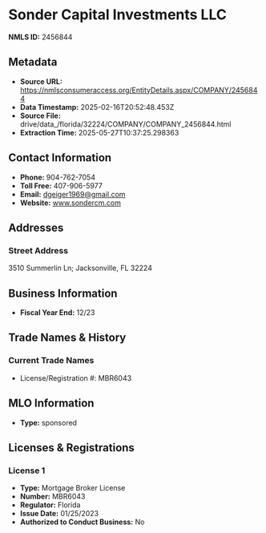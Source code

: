 # Sonder Capital Investments LLC

**NMLS ID:** 2456844

## Metadata
- **Source URL:** https://nmlsconsumeraccess.org/EntityDetails.aspx/COMPANY/2456844
- **Data Timestamp:** 2025-02-16T20:52:48.453Z
- **Source File:** drive/data_/florida/32224/COMPANY/COMPANY_2456844.html
- **Extraction Time:** 2025-05-27T10:37:25.298363

## Contact Information
- **Phone:** 904-762-7054
- **Toll Free:** 407-906-5977
- **Email:** dgeiger1969@gmail.com
- **Website:** www.sondercm.com

## Addresses
### Street Address
3510 Summerlin Ln; Jacksonville, FL 32224

## Business Information
- **Fiscal Year End:** 12/23

## Trade Names & History
### Current Trade Names
- License/Registration #: MBR6043

## MLO Information
- **Type:** sponsored

## Licenses & Registrations

### License 1
- **Type:** Mortgage Broker License
- **Number:** MBR6043
- **Regulator:** Florida
- **Issue Date:** 01/25/2023
- **Authorized to Conduct Business:** No
